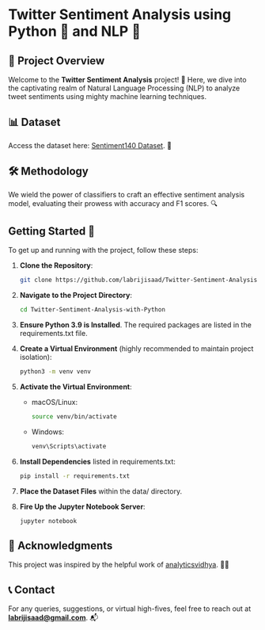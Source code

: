 # Twitter Sentiment Analysis using Python 🐍 and NLP 📙

## 🚀 **Project Overview**

Welcome to the **Twitter Sentiment Analysis** project! 🌟 Here, we dive into the captivating realm of Natural Language Processing (NLP) to analyze tweet sentiments using mighty machine learning techniques.

## 📊 **Dataset**

Access the dataset here: [Sentiment140 Dataset](https://drive.google.com/file/d/19IeqXU96-kDt6wy1wTNyhWrIw1jbK2Kx/view?usp=sharing). 📂

## 🛠️ **Methodology**

We wield the power of classifiers to craft an effective sentiment analysis model, evaluating their prowess with accuracy and F1 scores. 🔍

## **Getting Started 🏁**

To get up and running with the project, follow these steps:

1. **Clone the Repository**:
   ```bash
   git clone https://github.com/labrijisaad/Twitter-Sentiment-Analysis-with-Python.git
   ```
   
2. **Navigate to the Project Directory**:
   ```bash
   cd Twitter-Sentiment-Analysis-with-Python
   ```
   
3. **Ensure Python 3.9 is Installed**. The required packages are listed in the requirements.txt file.

4. **Create a Virtual Environment** (highly recommended to maintain project isolation):
   ```bash
   python3 -m venv venv
   ```
   
5. **Activate the Virtual Environment**:

   - macOS/Linux:
     ```bash
     source venv/bin/activate
     ```
   
   - Windows:
     ```bash
     venv\Scripts\activate
     ```

6. **Install Dependencies** listed in requirements.txt:
   ```bash
   pip install -r requirements.txt
   ```

7. **Place the Dataset Files** within the data/ directory.

8. **Fire Up the Jupyter Notebook Server**:
   ```bash
   jupyter notebook
   ```



## 🙏 **Acknowledgments**

This project was inspired by the helpful work of [analyticsvidhya](https://www.analyticsvidhya.com/). 🎩🙌

## 📞 **Contact**

For any queries, suggestions, or virtual high-fives, feel free to reach out at **labrijisaad@gmail.com**. 📬

